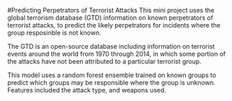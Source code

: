 #Predicting Perpetrators of Terrorist Attacks
This mini project uses the global terrorism database (GTD) information on known perpetrators of terrorist attacks, to predict the likely perpetrators for incidents where the group resposinble is not known.

The GTD is an open-source database including information on terrorist events around the world from 1970 through 2014, in which some portion of the attacks have not been attributed to a particular terrorist group.

This model uses a random forest ensemble trained on known groups to predict which groups may be responsible where the group is unknown. Features included the attack type, and weapons used. 
